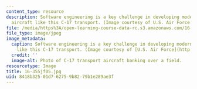 ```yaml
---
content_type: resource
description: Software engineering is a key challenge in developing modern military
  aircraft like this C-17 transport. (Image courtesy of U.S. Air Force.)
file: /media/https%3A/open-learning-course-data-rc.s3.amazonaws.com/16-355j-software-engineering-concepts-fall-2005/8418b32501d762759b8279b1e289ae3f_16-355jf05.jpg
file_type: image/jpeg
image_metadata:
  caption: Software engineering is a key challenge in developing modern military aircraft
    like this C-17 transport. (Image courtesy of [U.S. Air Force](http://www.af.mil/).)
  credit: ''
  image-alt: Photo of C-17 transport aircraft banking over a field.
resourcetype: Image
title: 16-355jf05.jpg
uid: 8418b325-01d7-6275-9b82-79b1e289ae3f
---
```

